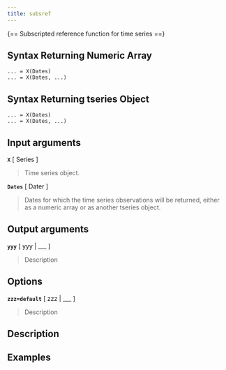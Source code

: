 ```yaml
---
title: subsref
---
```




{== Subscripted reference function for time series ==}


## Syntax Returning Numeric Array

    ... = X(Dates)
    ... = X(Dates, ...)

## Syntax Returning tseries Object

    ... = X(Dates)
    ... = X(Dates, ...)

## Input arguments 

__`X`__ [ Series ] 
> 
> Time series object.
> 

__`Dates`__ [ Dater ]
> 
> Dates for which the time series
> observations will be returned, either as a numeric array or as another
> tseries object.
> 


## Output arguments 

__`yyy`__ [ yyy | ___ ]
> 
> Description
> 


## Options 

__`zzz=default`__ [ zzz | ___ ]
> 
> Description
> 


## Description 



## Examples

```matlab
```

